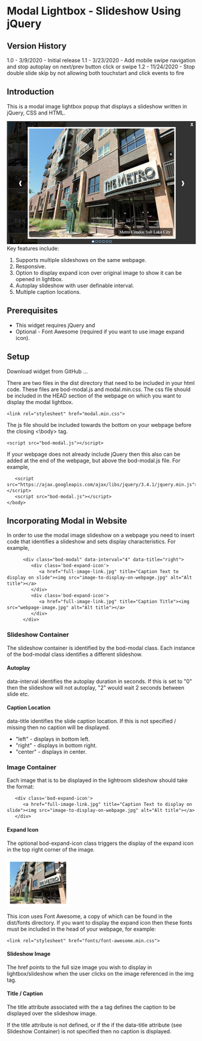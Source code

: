 # Modal Lightbox - Slideshow Using jQuery
## Version History
1.0 - 3/9/2020 - Initial release
1.1 - 3/23/2020 - Add mobile swipe navigation and stop autoplay on next/prev button click or swipe 
1.2 - 11/24/2020 - Stop double slide skip by not allowing both touchstart and click events to fire

## Introduction
This is a modal image lightbox popup that displays a slideshow written in jQuery, CSS and HTML. 

![alt text](/markdown/slideshow.jpg "Example slideshow")
Key features include:
1. Supports multiple slideshows on the same webpage.
2. Responsive.
3. Option to display expand icon over original image to show it can be opened in lightbox.
4. Autoplay slideshow with user definable interval.
5. Multiple caption locations. 
## Prerequisites
 - This widget requires jQuery and 
 - Optional - Font Awesome (required if you want to use image expand icon).
## Setup
Download widget from GitHub ...

There are two files in the dist directory that need to be included in your html code. These files are bod-modal.js and modal.min.css. The css file should be included in the HEAD section of the webpage on which you want to display the modal lightbox.
```
<link rel="stylesheet" href="modal.min.css">
```
The js file should be included towards the bottom on your webpage before the closing <\body> tag.
```
<script src="bod-modal.js"></script>
```
If your webpage does not already include jQuery then this also can be added at the end of the webpage, but above the bod-modal.js file. For example, 
```
   <script src="https://ajax.googleapis.com/ajax/libs/jquery/3.4.1/jquery.min.js"></script>
   <script src="bod-modal.js"></script>
</body>
```
## Incorporating Modal in Website
In order to use the modal image slideshow on a webpage you need to insert code that identifies a slideshow and sets display characteristics. For example, 
```
      <div class="bod-modal" data-interval="4" data-title="right">
         <div class='bod-expand-icon'>
            <a href="full-image-link.jpg" title="Caption Text to display on slide"><img src="image-to-display-on-webpage.jpg" alt="Alt title"></a>
         </div>
         <div class='bod-expand-icon'>
            <a href="full-image-link.jpg" title="Caption Title"><img src="webpage-image.jpg" alt="Alt title"></a>
         </div>
      </div>
```
### Slideshow Container
The slideshow container is identified by the bod-modal class. Each instance of the bod-modal class identifies a different slideshow.  
#### Autoplay
data-interval identifies the autoplay duration in seconds. If this is set to "0" then the slideshow will not autoplay, "2" would wait 2 seconds between slide etc.
#### Caption Location 
data-title identifies the slide caption location. If this is not specified / missing then no caption will be displayed. 
- "left" - displays in bottom left.
- "right" - displays in bottom right.
- "center" - displays in center.
### Image Container
Each image that is to be displayed in the lightroom slideshow should take the format: 
```
   <div class='bod-expand-icon'>
      <a href="full-image-link.jpg" title="Caption Text to display on slide"><img src="image-to-display-on-webpage.jpg" alt="Alt title"></a>
   </div>
```
#### Expand Icon
The optional bod-expand-icon class triggers the display of the expand icon in the top right corner of the image.

![alt text](/markdown/expand.jpg "Expand Icon")

This icon uses Font Awesome, a copy of which can be found in the dist/fonts directory. If you want to display the expand icon then these fonts must be included in the head of your webpage, for example: 
```
<link rel="stylesheet" href="fonts/font-awesome.min.css">
```
#### Slideshow Image
The href points to the full size image you wish to display in lightbox/slideshow when the user clicks on the image referenced in the img tag. 

#### Title / Caption
The title attribute associated with the a tag defines the caption to be displayed over the slideshow image. 

If the title attribute is not defined, or if the if the data-title attribute (see Slideshow Container)  is not specified then no caption is displayed.  


